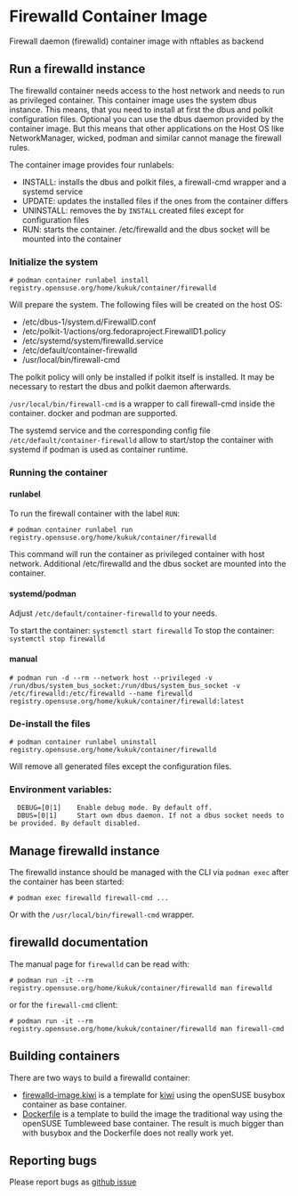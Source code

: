 # Firewalld Container Image

Firewall daemon (firewalld) container image with nftables as backend

## Run a firewalld instance

The firewalld container needs access to the host network and needs to run as
privileged container.
This container image uses the system dbus instance. This means, that you
need to install at first the dbus and polkit configuration files.
Optional you can use the dbus daemon provided by the container image. But this
means that other applications on the Host OS like NetworkManager, wicked,
podman and similar cannot manage the firewall rules.

The container image provides four runlabels:

* INSTALL: installs the dbus and polkit files, a firewall-cmd wrapper and a systemd service
* UPDATE: updates the installed files if the ones from the container differs
* UNINSTALL: removes the by `INSTALL` created files except for configuration files
* RUN: starts the container. /etc/firewalld and the dbus socket will be mounted into the container


### Initialize the system

```
# podman container runlabel install registry.opensuse.org/home/kukuk/container/firewalld
```

Will prepare the system. The following files will be created on the host OS:
* /etc/dbus-1/system.d/FirewallD.conf
* /etc/polkit-1/actions/org.fedoraproject.FirewallD1.policy
* /etc/systemd/system/firewalld.service
* /etc/default/container-firewalld
* /usr/local/bin/firewall-cmd

The polkit policy will only be installed if polkit itself is installed. It may
be necessary to restart the dbus and polkit daemon afterwards.

`/usr/local/bin/firewall-cmd` is a wrapper to call firewall-cmd inside the
container. docker and podman are supported.

The systemd service and the corresponding config file
`/etc/default/container-firewalld` allow to start/stop the container with
systemd if podman is used as container runtime.

### Running the container

#### runlabel

To run the firewall container with the label `RUN`:

```
# podman container runlabel run registry.opensuse.org/home/kukuk/container/firewalld
```

This command will run the container as privileged container with host
network. Additional /etc/firewalld and the dbus socket are mounted into the container.

#### systemd/podman

Adjust `/etc/default/container-firewalld` to your needs.

To start the container: `systemctl start firewalld`
To stop the container: `systemctl stop firewalld`

#### manual

```
# podman run -d --rm --network host --privileged -v /run/dbus/system_bus_socket:/run/dbus/system_bus_socket -v /etc/firewalld:/etc/firewalld --name firewalld registry.opensuse.org/home/kukuk/container/firewalld:latest
```

### De-install the files

```
# podman container runlabel uninstall registry.opensuse.org/home/kukuk/container/firewalld
```

Will remove all generated files except the configuration files.

### Environment variables:
```
  DEBUG=[0|1]    Enable debug mode. By default off.
  DBUS=[0|1]     Start own dbus daemon. If not a dbus socket needs to be provided. By default disabled.
```

## Manage firewalld instance

The firewalld instance should be managed with the CLI via `podman exec`
after the container has been started:

```
# podman exec firewalld firewall-cmd ...
```

Or with the `/usr/local/bin/firewall-cmd` wrapper.

## firewalld documentation

The manual page for `firewalld` can be read with:

```
# podman run -it --rm registry.opensuse.org/home/kukuk/container/firewalld man firewalld
```

or for the `firewall-cmd` client:

```
# podman run -it --rm registry.opensuse.org/home/kukuk/container/firewalld man firewall-cmd
```

## Building containers

There are two ways to build a firewalld container:

* [firewalld-image.kiwi](firewalld-image.kiwi) is a template for [kiwi](https://github.com/OSInside/kiwi) using the openSUSE busybox container as base container.
* [Dockerfile](Dockerfile) is a template to build the image the traditional way using the openSUSE Tumbleweed base container. The result is much bigger than with busybox and the Dockerfile does not really work yet.

## Reporting bugs

Please report bugs as [github issue](https://github.com/thkukuk/firewalld-container/issues)
